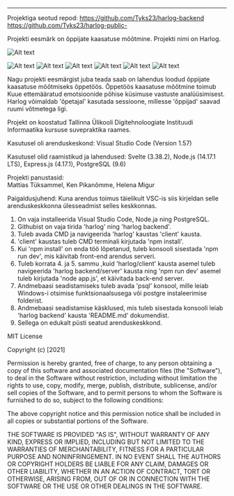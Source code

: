 
-------------------------------------------------------------------------
 Projektiga seotud repod:
https://github.com/Tyks23/harlog-backend
https://github.com/Tyks23/harlog-public-

Projekti eesmärk on õppijate kaasatuse mõõtmine. Projekti nimi on Harlog.

![Alt text](https://github.com/Tyks23/harlog/blob/main/Screenshots/chrome_2021-06-17_12-21-03.png)

![Alt text](https://github.com/Tyks23/harlog/blob/main/Screenshots/chrome_2021-06-17_12-26-19.png)
![Alt text](https://github.com/Tyks23/harlog/blob/main/Screenshots/chrome_2021-06-17_12-29-28.png)
![Alt text](https://github.com/Tyks23/harlog/blob/main/Screenshots/chrome_2021-06-17_12-29-40.png)
![Alt text](https://github.com/Tyks23/harlog/blob/main/Screenshots/chrome_2021-06-17_12-29-59.png)
![Alt text](https://github.com/Tyks23/harlog/blob/main/Screenshots/chrome_2021-06-17_12-30-31.png)
![Alt text](https://github.com/Tyks23/harlog/blob/main/Screenshots/chrome_2021-06-17_12-32-28.png)

Nagu projekti eesmärgist juba teada saab on lahendus loodud õppijate kaasatuse mõõtmiseks õppetöös.
Õppetöös kaasatuse mõõtmine toimub Kuue ettemääratud emotsioonide põhise küsimuse vastuste analüüsimisest.
Harlog võimaldab 'õpetajal' kasutada sessioone, millesse 'õppijad' saavad ruumi võtmetega ligi.

Projekt on koostatud Tallinna Ülikooli Digitehnoloogiate Instituudi Informaatika kursuse suvepraktika raames.

Kasutusel oli arenduskeskond: Visual Studio Code (Version 1.57)

Kasutusel olid raamistikud ja lahendused: 
Svelte (3.38.2), 
Node.js (14.17.1 LTS), 
Express.js (4.17.1), 
PostgreSQL (9.6)

Projekti panustasid:    
Mattias Tüksammel, 
Ken Pikanõmme, 
Helena Migur



Paigaldusjuhend: Kuna arendus toimus täielikult VSC-is siis kirjeldan selle arenduskeskkonna ülesseadmist selles keskkonnas.
1. On vaja installeerida Visual Studio Code, Node.ja ning PostgreSQL.
2. Githubist on vaja tirida 'harlog' ning 'harlog backend'.
3. Tuleb avada CMD ja navigeerida 'harlog' kaustas 'client' kausta.
4. 'client' kaustas tuleb CMD terminali kirjutada 'npm install'.
5. Kui 'npm install' on enda töö lõpetanud, tuleb konsooli sisestada 'npm run dev', mis käivitab front-end arendus serveri.
6. Tuleb korrata 4. ja 5. sammu ,kuid 'harlog/client' kausta asemel tuleb navigeerida 'harlog backend/server' kausta ning 'npm run dev' asemel tuleb kirjutada 'node app.js', et käivitada back-end server.
7. Andmebaasi seadistamiseks tuleb avada 'psql' konsool, mille leiab Windows-i otsimise funktsionaalsusega või postgre instaleerimise folderist.
8. Andmebaasi seadistamise käsklused, mis tuleb sisestada konsooli leiab 'harlog backend' kausta 'README.md' dokumendist.
9. Sellega on edukalt püsti seatud arenduskeskkond.





MIT License

Copyright (c) [2021]

Permission is hereby granted, free of charge, to any person obtaining a copy
of this software and associated documentation files (the "Software"), to deal
in the Software without restriction, including without limitation the rights
to use, copy, modify, merge, publish, distribute, sublicense, and/or sell
copies of the Software, and to permit persons to whom the Software is
furnished to do so, subject to the following conditions:

The above copyright notice and this permission notice shall be included in all
copies or substantial portions of the Software.

THE SOFTWARE IS PROVIDED "AS IS", WITHOUT WARRANTY OF ANY KIND, EXPRESS OR
IMPLIED, INCLUDING BUT NOT LIMITED TO THE WARRANTIES OF MERCHANTABILITY,
FITNESS FOR A PARTICULAR PURPOSE AND NONINFRINGEMENT. IN NO EVENT SHALL THE
AUTHORS OR COPYRIGHT HOLDERS BE LIABLE FOR ANY CLAIM, DAMAGES OR OTHER
LIABILITY, WHETHER IN AN ACTION OF CONTRACT, TORT OR OTHERWISE, ARISING FROM,
OUT OF OR IN CONNECTION WITH THE SOFTWARE OR THE USE OR OTHER DEALINGS IN THE
SOFTWARE.
